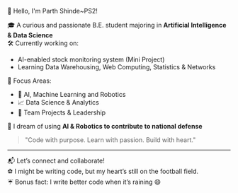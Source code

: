 👋 Hello, I'm Parth Shinde~PS2!

🎓 A curious and passionate B.E. student majoring in **Artificial Intelligence & Data Science**  
🛠️ Currently working on:  
- AI-enabled stock monitoring system (Mini Project)  
- Learning Data Warehousing, Web Computing, Statistics & Networks  

📌 Focus Areas:  
- 🤖 AI, Machine Learning and Robotics 
- 📈 Data Science & Analytics  
- 🤝 Team Projects & Leadership  

💭 I dream of using **AI & Robotics to contribute to national defense**

> "Code with purpose. Learn with passion. Build with heart."  

--------------------------------------------------------------------------------------------------

📬 Let’s connect and collaborate!  
⚽ I might be writing code, but my heart’s still on the football field.  
☔ Bonus fact: I write better code when it’s raining 😄

